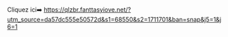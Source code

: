 Cliquez ici➡️ https://qlzbr.fanttasyiove.net/?utm_source=da57dc555e50572d&s1=68550&s2=1711701&ban=snap&j5=1&j6=1
